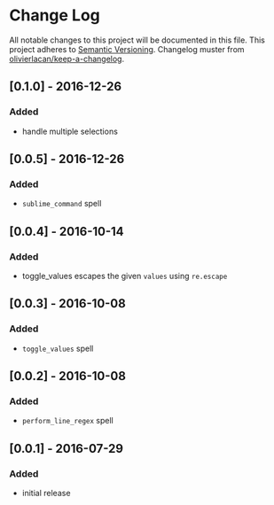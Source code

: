 # Change Log
All notable changes to this project will be documented in this file.
This project adheres to [Semantic Versioning](http://semver.org/). Changelog muster from [olivierlacan/keep-a-changelog](https://github.com/olivierlacan/keep-a-changelog).

## [0.1.0] - 2016-12-26
### Added
- handle multiple selections

## [0.0.5] - 2016-12-26
### Added
- `sublime_command` spell

## [0.0.4] - 2016-10-14
### Added
- toggle_values escapes the given `values` using `re.escape`

## [0.0.3] - 2016-10-08
### Added
- `toggle_values` spell

## [0.0.2] - 2016-10-08
### Added
- `perform_line_regex` spell

## [0.0.1] - 2016-07-29
### Added
- initial release
